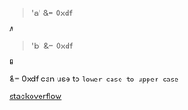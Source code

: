 > 'a' &= 0xdf

`A`

> 'b' &= 0xdf

`B`

&= 0xdf can use to `lower case to upper case`

[stackoverflow](https://stackoverflow.com/questions/10394521/converting-from-lower-case-to-upper-case)
